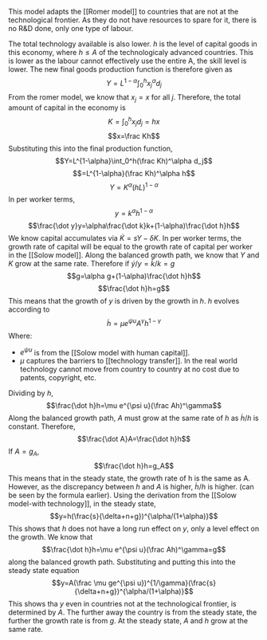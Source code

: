 This model adapts the [[Romer model]] to countries that are not at the technological frontier. As they do not have resources to spare for it, there is no R&D done, only one type of labour. 

The total technology available is also lower. $h$ is the level of capital goods in this economy, where $h\le A$ of the technologicaly advanced countries. This is lower as the labour cannot effectively use the entire A, the skill level is lower. The new final goods production function is therefore given as $$Y=L^{1-\alpha}\int_0^h x_j^\alpha d_j$$From the romer model, we know that $x_j=x$ for all $j$. Therefore, the total amount of capital in the economy is $$K=\int_0^h x_jd_j=hx$$$$x=\frac Kh$$Substituting this into the final production function,$$Y=L^{1-\alpha}\int_0^h(\frac Kh)^\alpha d_j$$$$=L^{1-\alpha}(\frac Kh)^\alpha h$$$$Y=K^\alpha(hL)^{1-\alpha}$$In per worker terms,$$y=k^\alpha h^{1-\alpha}$$$$\frac{\dot y}y=\alpha\frac{\dot k}k+(1-\alpha)\frac{\dot h}h$$We know capital accumulates via $\dot K=sY-\delta K$. In per worker terms, the growth rate of capital will be equal to the growth rate of capital per worker in the [[Solow model]]. Along the balanced growth path, we know that $Y$ and $K$ grow at the same rate. Therefore if $\dot y/y=\dot k/k=g$
$$g=\alpha g+(1-\alpha)\frac{\dot h}h$$$$\frac{\dot h}h=g$$This means that the growth of $y$ is driven by the growth in $h$. $h$ evolves according to $$\dot h=\mu e^{\psi u}A^\gamma h^{1-\gamma}$$Where:
- $e^{\psi u}$ is from the [[Solow model  with human capital]].
- $\mu$ captures the barriers to [[technology transfer]]. In the real world technology cannot move from country to country at no cost due to patents, copyright, etc.

Dividing by $h$,$$\frac{\dot h}h=\mu e^{\psi u}(\frac Ah)^\gamma$$Along the balanced growth path, $A$ must grow at the same rate of $h$ as $\dot h/h$ is constant. Therefore,$$\frac{\dot A}A=\frac{\dot h}h$$If $A=g_A$,$$\frac{\dot h}h=g_A$$This means that in the steady state, the growth rate of h is the same as A. However, as the discrepancy between $h$ and $A$ is higher, $\dot h/h$ is higher. (can be seen by the formula earlier). Using the derivation from the [[Solow model-with technology]], in the steady state,$$y=h(\frac{s}{\delta+n+g})^{\alpha/(1+\alpha)}$$This shows that $h$ does not have a long run effect on $y$, only a level effect on the growth. We know that $$\frac{\dot h}h=\mu e^{\psi u}(\frac Ah)^\gamma=g$$along the balanced growth path. Substituting and putting this into the steady state equation$$y=A(\frac \mu ge^{\psi u})^{1/\gamma}(\frac{s}{\delta+n+g})^{\alpha/(1+\alpha)}$$This shows tha $y$ even in countries not at the technological frontier, is determined by $A$. The further away the country is from the steady state, the further the growth rate is from $g$. At the steady state, $A$ and $h$ grow at the same rate.